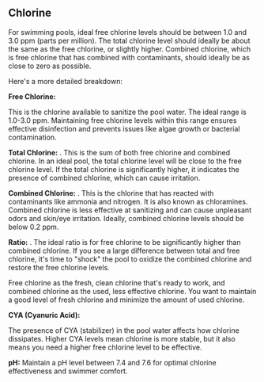 ## Chlorine

For swimming pools, ideal free chlorine levels should be between 1.0 and 3.0 ppm (parts per million). The total chlorine level should ideally be about the same as the free chlorine, or slightly higher. Combined chlorine, which is free chlorine that has combined with contaminants, should ideally be as close to zero as possible.

Here's a more detailed breakdown:

**Free Chlorine:**

This is the chlorine available to sanitize the pool water. The ideal range is 1.0-3.0 ppm. Maintaining free chlorine levels within this range ensures effective disinfection and prevents issues like algae growth or bacterial contamination. 

**Total Chlorine:**
.
This is the sum of both free chlorine and combined chlorine. In an ideal pool, the total chlorine level will be close to the free chlorine level. If the total chlorine is significantly higher, it indicates the presence of combined chlorine, which can cause irritation. 

**Combined Chlorine:**
.
This is the chlorine that has reacted with contaminants like ammonia and nitrogen. It is also known as chloramines. Combined chlorine is less effective at sanitizing and can cause unpleasant odors and skin/eye irritation. Ideally, combined chlorine levels should be below 0.2 ppm. 

**Ratio:**
.
The ideal ratio is for free chlorine to be significantly higher than combined chlorine. If you see a large difference between total and free chlorine, it's time to "shock" the pool to oxidize the combined chlorine and restore the free chlorine levels.

Free chlorine as the fresh, clean chlorine that's ready to work, and combined chlorine as the used, less effective chlorine. You want to maintain a good level of fresh chlorine and minimize the amount of used chlorine. 

**CYA (Cyanuric Acid):**

The presence of CYA (stabilizer) in the pool water affects how chlorine dissipates. Higher CYA levels mean chlorine is more stable, but it also means you need a higher free chlorine level to be effective. 

**pH:**
Maintain a pH level between 7.4 and 7.6 for optimal chlorine effectiveness and swimmer comfort. 